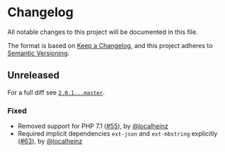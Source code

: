 # Changelog

All notable changes to this project will be documented in this file.

The format is based on [Keep a Changelog](https://keepachangelog.com/en/1.0.0/), and this project adheres to [Semantic Versioning](https://semver.org/spec/v2.0.0.html).

## Unreleased

For a full diff see [`2.0.1...master`][2.0.1...master].

### Fixed

* Removed support for PHP 7.1 ([#55]), by [@localheinz]
* Required implicit dependencies `ext-json` and `ext-mbstring` explicitly ([#63]), by [@localheinz]

[2.0.1...master]: https://github.com/localheinz/json-printer/compare/2.0.1...master

[#55]: https://github.com/localheinz/json-printer/pull/55
[#63]: https://github.com/localheinz/json-printer/pull/63

[@localheinz]: https://github.com/localheinz
